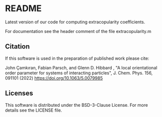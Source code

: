 # README

Latest version of our code for computing extracopularity coefficients.

For documentation see the header comment of the file extracopularity.m

## Citation

If this software is used in the preparation of published work please cite:

John Çamkıran, Fabian Parsch, and Glenn D. Hibbard , "A local orientational order parameter for systems of interacting particles", J. Chem. Phys. 156, 091101 (2022) https://doi.org/10.1063/5.0079985

## Licenses

This software is distributed under the BSD-3-Clause License. For more details see the LICENSE file.
